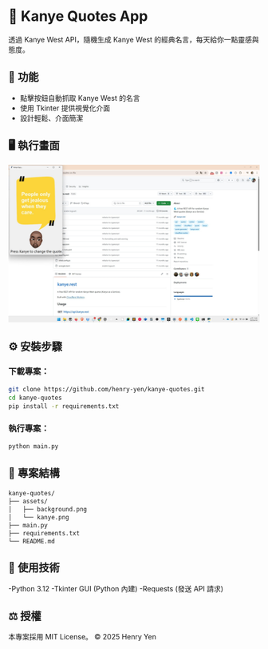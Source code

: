 # 🎤 Kanye Quotes App

透過 Kanye West API，隨機生成 Kanye West 的經典名言，每天給你一點靈感與態度。

## 🚀 功能

- 點擊按鈕自動抓取 Kanye West 的名言
- 使用 Tkinter 提供視覺化介面
- 設計輕鬆、介面簡潔

## 🖥️ 執行畫面

![Demo](assets/demo.jpg)

## ⚙️ 安裝步驟

### 下載專案：

```bash
git clone https://github.com/henry-yen/kanye-quotes.git
cd kanye-quotes
pip install -r requirements.txt
```

### 執行專案：
```bash
python main.py
```

## 📁 專案結構

```text
kanye-quotes/
├── assets/
│   ├── background.png
│   └── kanye.png
├── main.py
├── requirements.txt
└── README.md
```

## 🔧 使用技術
-Python 3.12
-Tkinter GUI (Python 內建)
-Requests (發送 API 請求)

## ⚖️ 授權
本專案採用 MIT License。
© 2025 Henry Yen